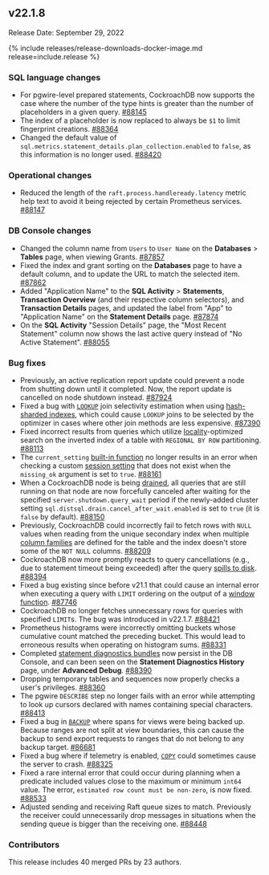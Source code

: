 ## v22.1.8

Release Date: September 29, 2022

{% include releases/release-downloads-docker-image.md release=include.release %}

<h3 id="v22-1-8-sql-language-changes">SQL language changes</h3>

- For pgwire-level prepared statements, CockroachDB now supports the case where the number of the type hints is greater than the number of placeholders in a given query. [#88145][#88145]
- The index of a placeholder is now replaced to always be `$1` to limit fingerprint creations. [#88364][#88364]
- Changed the default value of `sql.metrics.statement_details.plan_collection.enabled` to `false`, as this information is no longer used. [#88420][#88420]

<h3 id="v22-1-8-operational-changes">Operational changes</h3>

- Reduced the length of the `raft.process.handleready.latency` metric help text to avoid it being rejected by certain Prometheus services. [#88147][#88147]

<h3 id="v22-1-8-db-console-changes">DB Console changes</h3>

- Changed the column name from `Users` to `User Name` on the **Databases** > **Tables** page, when viewing Grants. [#87857][#87857]
- Fixed the index and grant sorting on the **Databases** page to have a default column, and to update the URL to match the selected item. [#87862][#87862]
- Added "Application Name" to the **SQL Activity** > **Statements**, **Transaction Overview** (and their respective column selectors), and **Transaction Details** pages, and updated the label from "App" to "Application Name" on the **Statement Details** page. [#87874][#87874]
- On the **SQL Activity** "Session Details" page, the "Most Recent Statement" column now shows the last active query instead of "No Active Statement". [#88055][#88055]

<h3 id="v22-1-8-bug-fixes">Bug fixes</h3>

- Previously, an active replication report update could prevent a node from shutting down until it completed. Now, the report update is cancelled on node shutdown instead. [#87924][#87924]
- Fixed a bug with [`LOOKUP`](https://www.cockroachlabs.com/docs/v22.2/joins#lookup-joins) join selectivity estimation when using [hash-sharded indexes](https://www.cockroachlabs.com/docs/v22.2/hash-sharded-indexes), which could cause `LOOKUP` joins to be selected by the optimizer in cases where other join methods are less expensive. [#87390][#87390]
- Fixed incorrect results from queries which utilize [locality](https://www.cockroachlabs.com/docs/v22.2/cockroach-start#locality)-optimized search on the inverted index of a table with `REGIONAL BY ROW` partitioning. [#88113][#88113]
- The `current_setting` [built-in function](https://www.cockroachlabs.com/docs/v22.2/functions-and-operators) no longer results in an error when checking a custom [session setting](https://www.cockroachlabs.com/docs/v22.2/set-vars) that does not exist when the `missing_ok` argument is set to `true`. [#88161][#88161]
- When a CockroachDB node is being [drained](https://www.cockroachlabs.com/docs/v22.2/node-shutdown#drain-a-node-manually), all queries that are still running on that node are now forcefully canceled after waiting for the specified `server.shutdown.query_wait` period if the newly-added cluster setting `sql.distsql.drain.cancel_after_wait.enabled` is set to `true` (it is `false` by default). [#88150][#88150]
- Previously, CockroachDB could incorrectly fail to fetch rows with `NULL` values when reading from the unique secondary index when multiple [column families](https://www.cockroachlabs.com/docs/v22.2/column-families) are defined for the table and the index doesn't store some of the `NOT NULL` columns. [#88209][#88209]
- CockroachDB now more promptly reacts to query cancellations (e.g., due to statement timeout being exceeded) after the query [spills to disk](https://www.cockroachlabs.com/docs/v22.2/vectorized-execution#disk-spilling-operations). [#88394][#88394]
- Fixed a bug existing since before v21.1 that could cause an internal error when executing a query with `LIMIT` ordering on the output of a [window function](https://www.cockroachlabs.com/docs/v22.2/window-functions). [#87746][#87746]
- CockroachDB no longer fetches unnecessary rows for queries with specified `LIMIT`s. The bug was introduced in v22.1.7. [#88421][#88421]
- Prometheus histograms were incorrectly omitting buckets whose cumulative count matched the preceding bucket. This would lead to erroneous results when operating on histogram sums. [#88331][#88331]
- Completed [statement diagnostics bundles](https://www.cockroachlabs.com/docs/v22.2/explain-analyze#debug-option) now persist in the DB Console, and can been seen on the **Statement Diagnostics History** page, under **Advanced Debug**. [#88390][#88390]
- Dropping temporary tables and sequences now properly checks a user's privileges. [#88360][#88360]
- The pgwire `DESCRIBE` step no longer fails with an error while attempting to look up cursors declared with names containing special characters. [#88413][#88413]
- Fixed a bug in [`BACKUP`](https://www.cockroachlabs.com/docs/v22.2/backup) where spans for views were being backed up. Because ranges are not split at view boundaries, this can cause the backup to send export requests to ranges that do not belong to any backup target. [#86681][#86681]
- Fixed a bug where if telemetry is enabled, [`COPY`](https://www.cockroachlabs.com/docs/v22.2/copy-from) could sometimes cause the server to crash. [#88325][#88325]
- Fixed a rare internal error that could occur during planning when a predicate included values close to the maximum or minimum `int64` value. The error, `estimated row count must be non-zero`, is now fixed. [#88533][#88533]
- Adjusted sending and receiving Raft queue sizes to match. Previously the receiver could unnecessarily drop messages in situations when the sending queue is bigger than the receiving one. [#88448][#88448]

<h3 id="v22-1-8-contributors">Contributors</h3>

This release includes 40 merged PRs by 23 authors.

[#86681]: https://github.com/cockroachdb/cockroach/pull/86681
[#87390]: https://github.com/cockroachdb/cockroach/pull/87390
[#87746]: https://github.com/cockroachdb/cockroach/pull/87746
[#87857]: https://github.com/cockroachdb/cockroach/pull/87857
[#87862]: https://github.com/cockroachdb/cockroach/pull/87862
[#87874]: https://github.com/cockroachdb/cockroach/pull/87874
[#87924]: https://github.com/cockroachdb/cockroach/pull/87924
[#87935]: https://github.com/cockroachdb/cockroach/pull/87935
[#88055]: https://github.com/cockroachdb/cockroach/pull/88055
[#88113]: https://github.com/cockroachdb/cockroach/pull/88113
[#88145]: https://github.com/cockroachdb/cockroach/pull/88145
[#88147]: https://github.com/cockroachdb/cockroach/pull/88147
[#88150]: https://github.com/cockroachdb/cockroach/pull/88150
[#88161]: https://github.com/cockroachdb/cockroach/pull/88161
[#88209]: https://github.com/cockroachdb/cockroach/pull/88209
[#88325]: https://github.com/cockroachdb/cockroach/pull/88325
[#88331]: https://github.com/cockroachdb/cockroach/pull/88331
[#88360]: https://github.com/cockroachdb/cockroach/pull/88360
[#88364]: https://github.com/cockroachdb/cockroach/pull/88364
[#88390]: https://github.com/cockroachdb/cockroach/pull/88390
[#88394]: https://github.com/cockroachdb/cockroach/pull/88394
[#88413]: https://github.com/cockroachdb/cockroach/pull/88413
[#88420]: https://github.com/cockroachdb/cockroach/pull/88420
[#88421]: https://github.com/cockroachdb/cockroach/pull/88421
[#88448]: https://github.com/cockroachdb/cockroach/pull/88448
[#88533]: https://github.com/cockroachdb/cockroach/pull/88533
